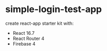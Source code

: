 # simple-login-test-app


create react-app starter kit with:
- React 16.7
- React Router 4
- Firebase 4
